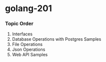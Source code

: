 # golang-201

### Topic Order
1. Interfaces
2. Database Operations with Postgres Samples 
3. File Operations
4. Json Operations
5. Web API Samples